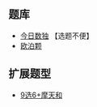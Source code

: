 ## 题库
- [今日数独](https://cn.sudoku.today/dailysudoku/) 【选题不便】
- [欧泊颗](https://www.oubk.com/sudoku/Skyscraper-3x3-0.html?level=5)

## 扩展题型
- [9选6+摩天和](../混合类/9选6+摩天和.md)
